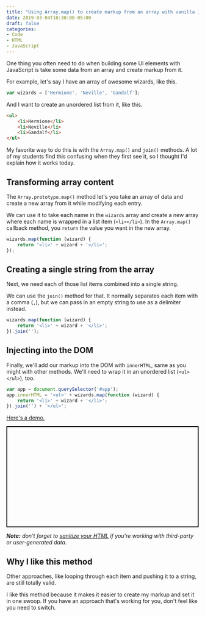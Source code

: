 ```yaml
---
title: "Using Array.map() to create markup from an array with vanilla JS"
date: 2019-03-04T10:30:00-05:00
draft: false
categories:
- Code
- HTML
- JavaScript
---
```


One thing you often need to do when building some UI elements with JavaScript is take some data from an array and create markup from it.

For example, let's say I have an array of awesome wizards, like this.

```js
var wizards = ['Hermione', 'Neville', 'Gandalf'];
```

And I want to create an unordered list from it, like this.

```html
<ul>
	<li>Hermione</li>
	<li>Neville</li>
	<li>Gandalf</li>
</ul>
```

My favorite way to do this is with the `Array.map()` and `join()` methods. A lot of my students find this confusing when they first see it, so I thought I'd explain how it works today.

## Transforming array content

The `Array.prototype.map()` method let's you take an array of data and create a new array from it while modifying each entry.

We can use it to take each name in the `wizards` array and create a new array where each name is wrapped in a list item (`<li></li>`). In the `Array.map()` callback method, you `return` the value you want in the new array.

```js
wizards.map(function (wizard) {
	return '<li>' + wizard + '</li>';
});
```

## Creating a single string from the array

Next, we need each of those list items combined into a single string.

We can use the `join()` method for that. It normally separates each item with a comma (`,`), but we can pass in an empty string to use as a delimiter instead.

```js
wizards.map(function (wizard) {
	return '<li>' + wizard + '</li>';
}).join('');
```

## Injecting into the DOM

Finally, we'll add our markup into the DOM with `innerHTML`, same as you might with other methods. We'll need to wrap it in an unordered list (`<ul></ul>`), too.

```js
var app = document.querySelector('#app');
app.innerHTML = '<ul>' + wizards.map(function (wizard) {
	return '<li>' + wizard + '</li>';
}).join('') + '</ul>';
```

[Here's a demo.](https://codepen.io/cferdinandi/pen/gEMJQm)

<p class="codepen" data-height="265" data-theme-id="0" data-default-tab="js,result" data-user="cferdinandi" data-slug-hash="gEMJQm" style="height: 265px; box-sizing: border-box; display: flex; align-items: center; justify-content: center; border: 2px solid black; margin: 1em 0; padding: 1em;" data-pen-title="Array.map() and creating markup"></p>

*__Note:__ don't forget to [sanitize your HTML](/preventing-cross-site-scripting-attacks-when-using-innerhtml-in-vanilla-javascript/) if you're working with third-party or user-generated data.*

## Why I like this method

Other approaches, like looping through each item and pushing it to a string, are still totally valid.

I like this method because it makes it easier to create my markup and set it in one swoop. If you have an approach that's working for you, don't feel like you need to switch.